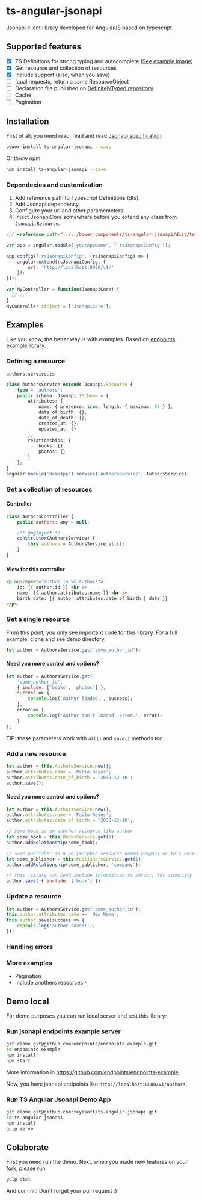 # ts-angular-jsonapi

Jsonapi client library developed for AngularJS based on typescript.

## Supported features

- [x] TS Definitions for strong typing and autocomplete ([See example image](https://github.com/reyesoft/ts-angular-jsonapi/wiki/Autocomplete))
- [x] Get resource and collection of resources
- [x] Include support (also, when you save)
- [ ] Iqual requests, return a same ResourceObject
- [ ] Declaration file published on [DefinitelyTyped repository](https://github.com/borisyankov/DefinitelyTyped).
- [ ] Caché
- [ ] Pagination

## Installation

First of all, you need read, read and read [Jsonapi specification](http://jsonapi.org/).

```bash
bower install ts-angular-jsonapi --save
```

Or throw npm

```bash
npm install ts-angular-jsonapi --save
```

### Dependecies and customization

1. Add reference path to Typescript Definitions (dts).
2. Add Jsonapi dependency.
3. Configure your url and other paramemeters.
4. Inject JsonapiCore somewhere before you extend any class from `Jsonapi.Resource`.

```javascript
/// <reference path="../../bower_components/ts-angular-jsonapi/dist/ts-angular-jsonapi.d.ts"/>

var app = angular.module('yourAppName', ['rsJsonapiConfig']);

app.config(['rsJsonapiConfig', (rsJsonapiConfig) => {
    angular.extend(rsJsonapiConfig, {
        url: 'http://localhost:8080/v1/'
    });
}]);

var MyController = function(JsonapiCore) {
  // ...
}
MyController.$inject = ['JsonapiCore'];
```

## Examples

Like you know, the better way is with examples. Based on [endpoints example library](https://github.com/endpoints/endpoints-example/).

### Defining a resource

`authors.service.ts`

```typescript
class AuthorsService extends Jsonapi.Resource {
    type = 'authors';
    public schema: Jsonapi.ISchema = {
        attributes: {
            name: { presence: true, length: { maximum: 96 } },
            date_of_birth: {},
            date_of_death: {},
            created_at: {},
            updated_at: {}
        },
        relationships: {
            books: {},
            photos: {}
        }
    };
}
angular.module('demoApp').service('AuthorsService', AuthorsService);
```

### Get a collection of resources

#### Controller

```javascript
class AuthorsController {
    public authors: any = null;

    /** @ngInject */
    constructor(AuthorsService) {
        this.authors = AuthorsService.all();
    }
}
```

#### View for this controller

```html
<p ng-repeat="author in vm.authors">
    id: {{ author.id }} <br />
    name: {{ author.attributes.name }} <br />
    birth date: {{ author.attributes.date_of_birth | date }}
</p>
```

### Get a single resource

From this point, you only see important code for this library. For a full example, clone and see demo directory.

```javascript
let author = AuthorsService.get('some_author_id');
```

#### Need you more control and options?

```javascript
let author = AuthorsService.get(
    'some_author_id',
    { include: ['books', 'photos'] },
    success => {
        console.log('Author loaded.', success);
    },
    error => {
        console.log('Author don`t loaded. Error.', error);
    }
);
```

TIP: these parameters work with `all()` and `save()` methods too.

### Add a new resource

```javascript
let author = this.AuthorsService.new();
author.attributes.name = 'Pablo Reyes';
author.attributes.date_of_birth = '2030-12-10';
author.save();
```

#### Need you more control and options?

```javascript
let author = this.AuthorsService.new();
author.attributes.name = 'Pablo Reyes';
author.attributes.date_of_birth = '2030-12-10';

// some_book is an another resource like author
let some_book = this.BooksService.get(1);
author.addRelationship(some_book);

// some_publisher is a polymorphic resource named company on this case
let some_publisher = this.PublishersService.get(1);
author.addRelationship(some_publisher, 'company');

// this library can send include information to server, for atomicity
author.save( { include: ['book'] });
```

### Update a resource

```javascript
let author = AuthorsService.get('some_author_id');
this.author.attributes.name += 'New Name';
this.author.save(success => {
    console.log('author saved!');
});
```

### Handling errors

### More examples

- Pagination
- Include anothers resources -

## Demo local

For demo purposes you can run local server and test this library:

### Run jsonapi endpoints example server

```bash
git clone git@github.com:endpoints/endpoints-example.git
cd endpoints-example
npm install
npm start
```

More information in <https://github.com/endpoints/endpoints-example>.

Now, you have jsonapi endpoints like `http://localhost:8080/v1/authors`.

### Run TS Angular Jsonapi Demo App

```bash
git clone git@github.com:reyesoft/ts-angular-jsonapi.git
cd ts-angular-jsonapi
npm install
gulp serve
```

## Colaborate

First you need run the demo. Next, when you made new features on your fork, please run

```bash
gulp dist
```

And commit! Don't forget your pull request :)
